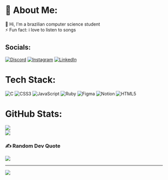# 💫 About Me:
💬 Hi, I'm a brazilian computer science student<br>⚡ Fun fact: i love to listen to songs


## Socials:
[![Discord](https://img.shields.io/badge/Discord-%237289DA.svg?logo=discord&logoColor=white)](htttps://discord.gg/Paylin#4969) [![Instagram](https://img.shields.io/badge/Instagram-%23E4405F.svg?logo=Instagram&logoColor=white)](https://instagram.com/soupaylin) [![LinkedIn](https://img.shields.io/badge/LinkedIn-%230077B5.svg?logo=linkedin&logoColor=white)](https://linkedin.com/in/paylin) 

# Tech Stack:
![C](https://img.shields.io/badge/c-%2300599C.svg?style=for-the-badge&logo=c&logoColor=white) ![CSS3](https://img.shields.io/badge/css3-%231572B6.svg?style=for-the-badge&logo=css3&logoColor=white) ![JavaScript](https://img.shields.io/badge/javascript-%23323330.svg?style=for-the-badge&logo=javascript&logoColor=%23F7DF1E) ![Ruby](https://img.shields.io/badge/ruby-%23CC342D.svg?style=for-the-badge&logo=ruby&logoColor=white) 	![Figma](https://img.shields.io/badge/figma-%23F24E1E.svg?style=for-the-badge&logo=figma&logoColor=white) ![Notion](https://img.shields.io/badge/Notion-%23000000.svg?style=for-the-badge&logo=notion&logoColor=white) ![HTML5](https://img.shields.io/badge/html5-%23E34F26.svg?style=for-the-badge&logo=html5&logoColor=white)
# GitHub Stats:
![](https://github-readme-stats.vercel.app/api?username=iampaylin&theme=merko&hide_border=false&include_all_commits=true&count_private=false)<br/>
![](https://github-readme-streak-stats.herokuapp.com/?user=iampaylin&theme=merko&hide_border=false)<br/>

### ✍️ Random Dev Quote
![](https://quotes-github-readme.vercel.app/api?type=horizontal&theme=merko)

---
[![](https://visitcount.itsvg.in/api?id=iampaylin&icon=5&color=8)](https://visitcount.itsvg.in)

